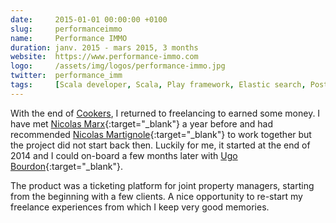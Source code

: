 ```yaml
---
date:     2015-01-01 00:00:00 +0100
slug:     performanceimmo
name:     Performance IMMO
duration: janv. 2015 - mars 2015, 3 months
website:  https://www.performance-immo.com
logo:     /assets/img/logos/performance-immo.jpg
twitter:  performance_imm
tags:     [Scala developer, Scala, Play framework, Elastic search, PostgreSQL, Freelance]
---
```


With the end of [Cookers](#cookers), I returned to freelancing to earned some money.
I have met [Nicolas Marx](https://linkedin.com/in/nicolasmarx){:target="_blank"} a year before and had recommended
[Nicolas Martignole](https://linkedin.com/in/nmartignole){:target="_blank"} to work together but the project did not start back then.
Luckily for me, it started at the end of 2014 and I could on-board a few months later with [Ugo Bourdon](https://linkedin.com/in/ugo-bourdon-41587438){:target="_blank"}.

The product was a ticketing platform for joint property managers, starting from the beginning with a few clients.
A nice opportunity to re-start my freelance experiences from which I keep very good memories.

